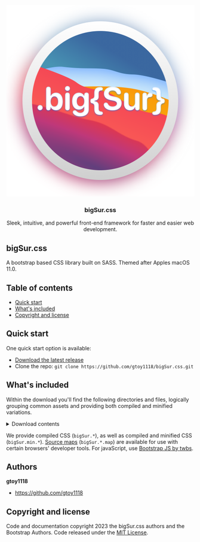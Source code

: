 <p align="center">
  <a href="https://github.com/gtoy1118/bigSur.css/">
    <img src="assets/logos/shadow.png" alt="bigSur.css logo" width="512" height="512">
  </a>
</p>

<h3 align="center">bigSur.css</h3>

<p align="center">
  Sleek, intuitive, and powerful front-end framework for faster and easier web development.
</p>


## bigSur.css

A bootstrap based CSS library built on SASS. Themed after Apples macOS 11.0.


## Table of contents

- [Quick start](#quick-start)
- [What's included](#whats-included)
- [Copyright and license](#copyright-and-license)


## Quick start

One quick start option is available:

- [Download the latest release](https://github.com/gtoy1118/bigSur.css/)
- Clone the repo: `git clone https://github.com/gtoy1118/bigSur.css.git`

## What's included

Within the download you'll find the following directories and files, logically grouping common assets and providing both compiled and minified variations.

<details>
  <summary>Download contents</summary>

  ```text
  bigSur.css/
  └── css/
      ├── bigSur-grid.css
      ├── bigSur-grid.css.map
      ├── bigSur-grid.min.css
      ├── bigSur-grid.min.css.map
      ├── bigSur-reboot.css
      ├── bigSur-reboot.css.map
      ├── bigSur-reboot.min.css
      ├── bigSur-reboot.min.css.map
      ├── bigSur-utilities.css
      ├── bigSur-utilities.css.map
      ├── bigSur-utilities.min.css
      ├── bigSur-utilities.min.css.map
      ├── bigSur.css
      ├── bigSur.css.map
      ├── bigSur.min.css
      └── bigSur.min.css.map
  ```
</details>

We provide compiled CSS (`bigSur.*`), as well as compiled and minified CSS (`bigSur.min.*`). [Source maps](https://developers.google.com/web/tools/chrome-devtools/javascript/source-maps) (`bigSur.*.map`) are available for use with certain browsers' developer tools. For javaScript, use [Bootstrap JS by twbs](https://github.com/twbs/bootstrap/).


## Authors

**gtoy1118**

- <https://github.com/gtoy1118>

## Copyright and license

Code and documentation copyright 2023 the bigSur.css authors and the Bootstrap Authors. Code released under the [MIT License](https://github.com/gtoy1118/bigSur.css/blob/main/LICENSE).
